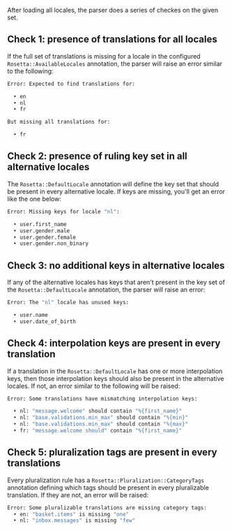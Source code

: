 After loading all locales, the parser does a series of checkes on the given set.

## Check 1: presence of translations for all locales
If the full set of translations is missing for a locale in the configured
`Rosetta::AvailableLocales` annotation, the parser will raise an error similar
to the following:

```bash
Error: Expected to find translations for:

  ‣ en
  ‣ nl
  ‣ fr

But missing all translations for:

  ‣ fr
```

## Check 2: presence of ruling key set in all alternative locales
The `Rosetta::DefaultLocale` annotation will define the key set that should be
present in every alternative locale. If keys are missing, you'll get an error
like the one below:

```bash
Error: Missing keys for locale "nl":

  ‣ user.first_name
  ‣ user.gender.male
  ‣ user.gender.female
  ‣ user.gender.non_binary
```

## Check 3: no additional keys in alternative locales
If any of the alternative locales has keys that aren't present in the key set 
of the `Rosetta::DefaultLocale` annotation, the parser will raise an error:

```bash
Error: The "nl" locale has unused keys:

  ‣ user.name
  ‣ user.date_of_birth
```

## Check 4: interpolation keys are present in every translation
If a translation in the `Rosetta::DefaultLocale` has one or more interpolation
keys, then those interpolation keys should also be present in the alternative
locales. If not, an error similar to the following will be raised:

```bash
Error: Some translations have mismatching interpolation keys:

  ‣ nl: "message.welcome" should contain "%{first_name}"
  ‣ nl: "base.validations.min_max" should contain "%{min}"
  ‣ nl: "base.validations.min_max" should contain "%{max}"
  ‣ fr: "message.welcome should" contain "%{first_name}"
```

## Check 5: pluralization tags are present in every translations
Every pluralization rule has a `Rosetta::Pluralization::CategoryTags` annotation
defining which tags should be present in every pluralizable translation. If they
are not, an error will be raised:

```bash
Error: Some pluralizable translations are missing category tags:
  ‣ en: "basket.items" is missing "one"
  ‣ nl: "inbox.messages" is missing "few"
```
